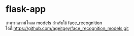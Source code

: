 # flask-app

สามารถดาวน์โหลด models สำหรับใช้ face_recognition ได้ที่:https://github.com/ageitgey/face_recognition_models.git

